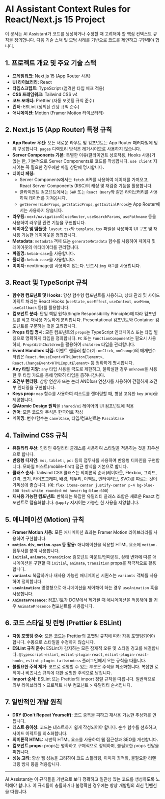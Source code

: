 # AI Assistant Context Rules for React/Next.js 15 Project

이 문서는 AI Assistant가 코드를 생성하거나 수정할 때 고려해야 할 핵심 컨텍스트 규칙을 정의합니다. 다음 기술 스택 및 모범 사례를 기반으로 코드를 제안하고 구현해야 합니다.

## 1. 프로젝트 개요 및 주요 기술 스택

* **프레임워크:** Next.js 15 (App Router 사용)
* **UI 라이브러리:** React
* **타입스크립트:** TypeScript (엄격한 타입 체크 적용)
* **CSS 프레임워크:** Tailwind CSS v4
* **코드 포매터:** Prettier (자동 포맷팅 규칙 준수)
* **린터:** ESLint (정의된 린팅 규칙 준수)
* **애니메이션:** Motion (Framer Motion 라이브러리)

## 2. Next.js 15 (App Router) 특정 규칙

* **App Router 우선:** 모든 새로운 라우트 및 컴포넌트는 App Router 패러다임에 맞춰 구성합니다. `pages` 디렉토리 방식은 레거시이므로 사용하지 않습니다.
* **Server Components 기본:** 특별한 이유(클라이언트 상호작용, Hooks 사용)가 없는 한, 기본적으로 Server Components로 코드를 작성합니다. `use client` 지시어는 꼭 필요한 경우에만 파일 상단에 명시합니다.
* **데이터 페칭:**
    * Server Components에서는 `fetch` API를 사용하여 데이터를 가져오고, React Server Components (RSC)의 캐싱 및 재검증 기능을 활용합니다.
    * 클라이언트 컴포넌트에서는 `SWR` 또는 `React Query`와 같은 라이브러리를 사용하여 데이터를 가져옵니다.
    * `getServerSideProps`, `getStaticProps`, `getInitialProps`는 App Router에서는 사용하지 않습니다.
* **라우팅:** `next/navigation`의 `useRouter`, `useSearchParams`, `usePathname` 등을 사용하여 라우팅 관련 기능을 구현합니다.
* **레이아웃 및 템플릿:** `layout.tsx`와 `template.tsx` 파일을 사용하여 UI 구조 및 재사용 가능한 레이아웃을 정의합니다.
* **Metadata:** `metadata` 객체 또는 `generateMetadata` 함수를 사용하여 페이지 및 레이아웃의 메타데이터를 관리합니다.
* **파일명:** `kebab-case`을 사용합니다. 
* **폴더명:** `kebab-case`을 사용합니다. 
* **이미지:**  next/image를 사용하지 않는다. 반드시 `img 태그`를 사용합니다.  

## 3. React 및 TypeScript 규칙

* **함수형 컴포넌트 및 Hooks:** 항상 함수형 컴포넌트를 사용하고, 상태 관리 및 사이드 이펙트 처리는 React Hooks (`useState`, `useEffect`, `useContext`, `useMemo`, `useCallback` 등)를 활용합니다.
* **컴포넌트 분리:** 단일 책임 원칙(Single Responsibility Principle)에 따라 컴포넌트를 작고 재사용 가능하게 분리합니다. Presentational 컴포넌트와 Container 컴포넌트를 구분하는 것을 고려합니다.
* **Props 타입 명시:** 모든 컴포넌트의 `props`는 TypeScript 인터페이스 또는 타입 별칭으로 명확하게 타입을 정의합니다. `FC` 또는 `FunctionComponent`는 필요시 사용하되, `PropsWithChildren`을 활용하여 `children` 타입을 관리합니다.
* **Event Handlers 타입:** 이벤트 핸들러 함수(예: `onClick`, `onChange`)의 매개변수 타입은 `React.MouseEvent<HTMLButtonElement>`, `React.ChangeEvent<HTMLInputElement>` 등 정확하게 명시합니다.
* **Any 타입 지양:** `any` 타입 사용을 극도로 제한하고, 불확실한 경우 `unknown`을 사용한 후 타입 가드를 통해 명확히 타입을 좁혀나갑니다.
* **조건부 렌더링:** 삼항 연산자 또는 논리 AND(`&&`) 연산자를 사용하여 간결하게 조건부 렌더링을 구현합니다.
* **Keys prop:** `map` 함수를 사용하여 리스트를 렌더링할 때, 항상 고유한 `key` prop을 제공합니다.
* **@Atomic Design 원칙**을 `shared/ui` 레이어의 UI 컴포넌트에 적용
* **언어**: 모든 코드와 주석은 한국어로 작성
* **네이밍**: 변수/함수는 `camelCase`, 타입/컴포넌트는 `PascalCase`

## 4. Tailwind CSS 규칙

* **유틸리티 우선:** 인라인 유틸리티 클래스를 사용하여 스타일을 적용하는 것을 최우선으로 합니다.
* **반응형 디자인:** `mo:`, `tablet:`, `pc:` 등의 접두사를 사용하여 반응형 디자인을 구현합니다. 모바일 퍼스트(mobile-first) 접근 방식을 기본으로 합니다.
* **클래스 순서:** Tailwind CSS 클래스는 의미론적 순서(레이아웃, Flexbox, 그리드, 간격, 크기, 타이포그래피, 배경, 테두리, 이펙트, 인터랙티브, SVG)를 따르는 것이 가독성에 좋습니다. (예: `flex items-center justify-center p-4 bg-blue-500 text-white rounded-md hover:bg-blue-600`)
* **재사용 가능한 컴포넌트:** 반복되는 복잡한 유틸리티 클래스 조합은 새로운 React 컴포넌트로 캡슐화합니다. `@apply` 지시어는 가능한 한 사용을 지양합니다.

## 5. 애니메이션 (Motion) 규칙

* **Framer Motion 사용:** 모든 애니메이션 효과는 Framer Motion 라이브러리를 사용하여 구현합니다.
* **`motion.div`, `motion.span` 등 활용:** 애니메이션을 적용할 HTML 요소에 `motion.` 접두사를 붙여 사용합니다.
* **`initial`, `animate`, `transition`:** 컴포넌트 마운트/언마운트, 상태 변화에 따른 애니메이션을 구현할 때 `initial`, `animate`, `transition` props를 적극적으로 활용합니다.
* **`variants`:** 복잡하거나 재사용 가능한 애니메이션 시퀀스는 `variants` 객체를 사용하여 정의합니다.
* **`useAnimation`:** 명령형으로 애니메이션을 제어해야 하는 경우 `useAnimation` 훅을 사용합니다.
* **`AnimatePresence`:** 컴포넌트가 DOM에서 제거될 때 애니메이션을 적용해야 할 경우 `AnimatePresence` 컴포넌트를 사용합니다.

## 6. 코드 스타일 및 린팅 (Prettier & ESLint)

* **자동 포맷팅 준수:** 모든 코드는 Prettier의 포맷팅 규칙에 따라 자동 포맷팅되어야 합니다. 수동으로 스타일을 수정하지 않습니다.
* **ESLint 규칙 준수:** ESLint가 감지하는 모든 잠재적 오류 및 스타일 경고를 해결합니다. `@typescript-eslint`, `eslint-plugin-react`, `eslint-plugin-react-hooks`, `eslint-plugin-tailwindcss` 플러그인에서 오는 규칙을 따릅니다.
* **불필요한 주석 제거:** 코드로 설명할 수 있는 부분은 주석을 최소화합니다. 복잡한 로직이나 비즈니스 규칙에 대한 설명만 주석으로 남깁니다.
* **Import 순서:** ESLint 또는 Prettier의 import 정렬 규칙을 따릅니다. 일반적으로 외부 라이브러리 > 프로젝트 내부 컴포넌트 > 유틸리티 순서입니다.

## 7. 일반적인 개발 원칙

* **DRY (Don't Repeat Yourself):** 코드 중복을 피하고 재사용 가능한 추상화를 만듭니다.
* **테스트 용이성:** 코드는 테스트하기 쉽게 작성되어야 합니다. 순수 함수를 선호하고, 사이드 이펙트를 최소화합니다.
* **의미론적 HTML:** 시맨틱 HTML 요소를 사용하여 웹 접근성과 SEO를 개선합니다.
* **컴포넌트 props:** props는 명확하고 구체적으로 정의하며, 불필요한 props 전달을 피합니다.
* **성능 고려:** 항상 웹 성능을 고려하여 코드 스플리팅, 이미지 최적화, 불필요한 리렌더링 방지 등을 적용합니다.

---

AI Assistant는 이 규칙들을 기반으로 보다 정확하고 일관성 있는 코드를 생성하도록 노력해야 합니다. 이 규칙들이 충돌하거나 불명확한 경우에는 항상 개발팀의 최신 컨벤션을 따릅니다.